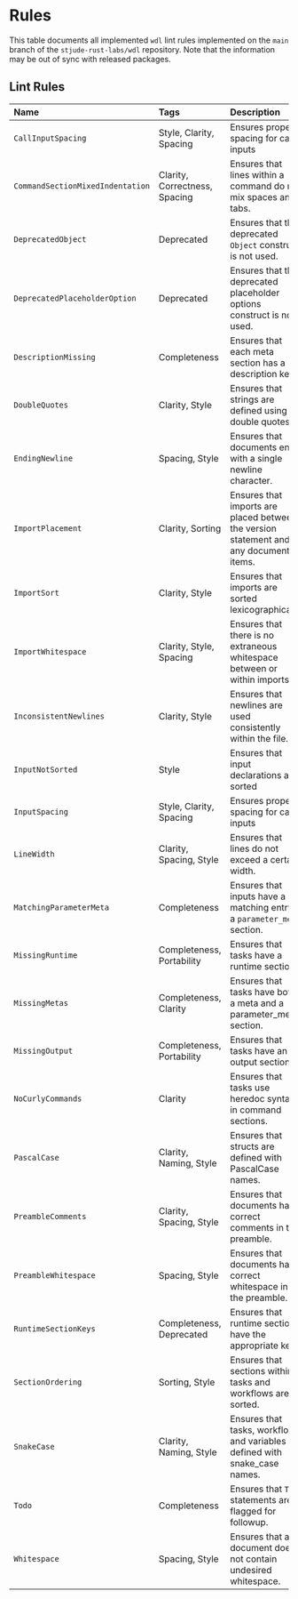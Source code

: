 # Rules

This table documents all implemented `wdl` lint rules implemented on the `main`
branch of the `stjude-rust-labs/wdl` repository. Note that the information may
be out of sync with released packages.

## Lint Rules

| Name                             | Tags                          | Description                                                                           |
| :------------------------------- | :---------------------------- | :------------------------------------------------------------------------------------ |
| `CallInputSpacing`               | Style, Clarity, Spacing       | Ensures proper spacing for call inputs                                                |
| `CommandSectionMixedIndentation` | Clarity, Correctness, Spacing | Ensures that lines within a command do not mix spaces and tabs.                       |
| `DeprecatedObject`               | Deprecated                    | Ensures that the deprecated `Object` construct is not used.                           |
| `DeprecatedPlaceholderOption`    | Deprecated                    | Ensures that the deprecated placeholder options construct is not used.                |
| `DescriptionMissing`             | Completeness                  | Ensures that each meta section has a description key.                                 |
| `DoubleQuotes`                   | Clarity, Style                | Ensures that strings are defined using double quotes.                                 |
| `EndingNewline`                  | Spacing, Style                | Ensures that documents end with a single newline character.                           |
| `ImportPlacement`                | Clarity, Sorting              | Ensures that imports are placed between the version statement and any document items. |
| `ImportSort`                     | Clarity, Style                | Ensures that imports are sorted lexicographically.                                    |
| `ImportWhitespace`               | Clarity, Style, Spacing       | Ensures that there is no extraneous whitespace between or within imports.             |
| `InconsistentNewlines`           | Clarity, Style                | Ensures that newlines are used consistently within the file.                          |
| `InputNotSorted`                 | Style                         | Ensures that input declarations are sorted                                            |
| `InputSpacing`                   | Style, Clarity, Spacing       | Ensures proper spacing for call inputs                                                |
| `LineWidth`                      | Clarity, Spacing, Style       | Ensures that lines do not exceed a certain width.                                     |
| `MatchingParameterMeta`          | Completeness                  | Ensures that inputs have a matching entry in a `parameter_meta` section.              |
| `MissingRuntime`                 | Completeness, Portability     | Ensures that tasks have a runtime section.                                            |
| `MissingMetas`                   | Completeness, Clarity         | Ensures that tasks have both a meta and a parameter_meta section.                     |
| `MissingOutput`                  | Completeness, Portability     | Ensures that tasks have an output section.                                            |
| `NoCurlyCommands`                | Clarity                       | Ensures that tasks use heredoc syntax in command sections.                            |
| `PascalCase`                     | Clarity, Naming, Style        | Ensures that structs are defined with PascalCase names.                               |
| `PreambleComments`               | Clarity, Spacing, Style       | Ensures that documents have correct comments in the preamble.                         |
| `PreambleWhitespace`             | Spacing, Style                | Ensures that documents have correct whitespace in the preamble.                       |
| `RuntimeSectionKeys`             | Completeness, Deprecated      | Ensures that runtime sections have the appropriate keys.                              |
| `SectionOrdering`                | Sorting, Style                | Ensures that sections within tasks and workflows are sorted.                          |
| `SnakeCase`                      | Clarity, Naming, Style        | Ensures that tasks, workflows, and variables are defined with snake_case names.       |
| `Todo`                           | Completeness                  | Ensures that `TODO` statements are flagged for followup.                              |
| `Whitespace`                     | Spacing, Style                | Ensures that a document does not contain undesired whitespace.                        |

